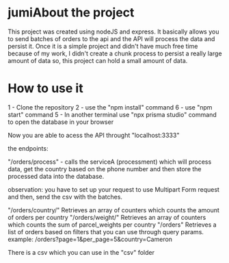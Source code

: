 # jumiAbout the project
This project was created using nodeJS and express. It basically allows you to send batches of orders to the api and the API will process the data and persist it.
Once it is a simple project and didn't have much free time because of my work, I didn't create a chunk process to persist a really large amount of data so, this project can hold a small amount of data.

# How to use it 
1 - Clone the repository
2 - use the "npm install" command 
6 - use "npm start" command
5 - In another terminal use  "npx prisma studio" command to open the database in your browser

Now you are able to acess the API throught "localhost:3333"

the endpoints: 

"/orders/process"<POST> - calls the serviceA (processment) which will process data, get the country based on the phone number and then store the processed data into the database.

observation: you have to set up your request to use Multipart Form request and then, send the csv with the batches.

"/orders/country/"<GET> Retrieves an array of counters which counts the amount of orders per country
"/orders/weight/"<GET> Retrieves an array of counters which counts the sum of parcel_weights per country
"/orders"<GET> Retrieves a list of orders based on filters that you can use through query params.
example: /orders?page=1&per_page=5&country=Cameron


There is a csv which you can use in the "csv" folder
